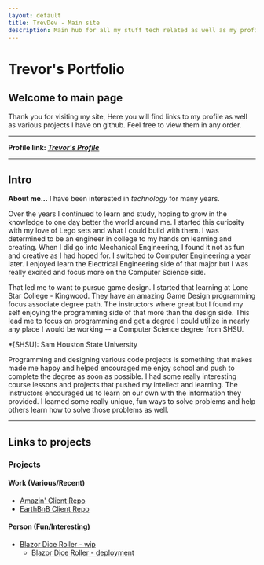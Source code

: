 ```yaml
---
layout: default
title: TrevDev - Main site
description: Main hub for all my stuff tech related as well as my profile.
---
```


# Trevor's Portfolio

## Welcome to main page
Thank you for visiting my site,
Here you will find links to my profile as well as various projects I have on github.
Feel free to view them in any order.

---

<!--change to profile link-->
**Profile link: _[Trevor's Profile](pages/profile.md)_** 

---


## Intro
**About me...** I have been interested in _technology_ for many years.

Over the years I continued to learn and study, hoping to grow in the knowledge to one day better
the world around me. I started this curiosity with my love of Lego sets and what I could build
with them. I was determined to be an engineer in college to my hands on learning and creating.
When I did go into Mechanical Engineering, I found it not as fun and creative as I had hoped
for. I switched to Computer Engineering a year later. I enjoyed learn the Electrical Engineering
side of that major but I was really excited and focus more on the Computer Science side.

That led me to want to pursue game design. I started that learning at Lone Star College -
Kingwood. They have an amazing Game Design programming focus associate degree path. The
instructors where great but I found my self enjoying the programming side of that more than the
design side. This lead me to focus on programming and get a degree I could utilize in nearly any
place I would be working -- a Computer Science degree from SHSU.

*[SHSU]: Sam Houston State University

Programming and designing various code projects is something that makes made me happy and helped
encouraged me enjoy school and push to complete the degree as soon as possible. I had some
really interesting course lessons and projects that pushed my intellect and learning. The
instructors encouraged us to learn on our own with the information they provided. I learned some
really unique, fun ways to solve problems and help others learn how to solve those problems as
well.

---

## Links to projects

### Projects
<!--[link display name](link to project)-->
#### Work (Various/Recent)
- [Amazin' Client Repo](https://github.com/Trevis42/client-Amazin)
- [EarthBnB Client Repo](https://github.com/Trevis42/client-EarthBnB)

#### Person (Fun/Interesting)
- [Blazor Dice Roller - wip](https://github.com/Trevis42/DiceRoller-BlazorApp)
  - [Blazor Dice Roller - deployment](https://blazor-dice-roller.netlify.app/)
